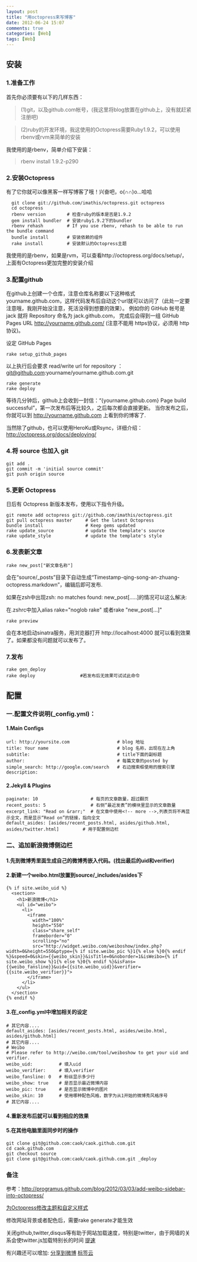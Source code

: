 ```yaml
---
layout: post
title: "用octopress来写博客"
date: 2012-06-24 15:07
comments: true
categories: [Web]
tags: [Web]
---
```


安装
----
### 1.准备工作
首先你必须要有以下的几样东西：

> (1)git，以及github.com帐号，(我这里将blog放置在github上，没有就赶紧注册吧)
<!-- more -->

> (2)ruby的开发环境，我这使用的Octopress需要Ruby1.9.2，可以使用rbenv或rvm来简单的安装

我使用的是rbenv，简单介绍下安装：

> rbenv install 1.9.2-p290

### 2.安装Octopress
有了它你就可以像黑客一样写博客了哦！兴奋吧，o(∩∩)o...哈哈

      git clone git://github.com/imathis/octopress.git octopress
      cd octopress
      rbenv version        # 检查ruby的版本是否是1.9.2
      gem install bundler  # 安装ruby1.9.2下的bundler
      rbenv rehash         # If you use rbenv, rehash to be able to run the bundle command
      bundle install       # 安装依赖的组件
      rake install         # 安装默认的Octopress主题

我使用的是rbenv，如果是rvm，可以查看http://octopress.org/docs/setup/，上面有Octopress更加完整的安装介绍

### 3.配置github
在github上创建一个仓库，注意仓库名称要以下这种格式yourname.github.com，这样代码发布后自动这个url就可以访问了（此处一定要注意哦，我刚开始没注意，死活没得到想要的效果）。
例如你的 GitHub 帐号是 jack 就将 Repository 命名为 jack.github.com， 完成后会得到一组 GitHub Pages URL http://yourname.github.com/ (注意不能用 https协议，必须用 http协议)。

设定 GitHub Pages

    rake setup_github_pages

以上执行后会要求 read/write url for repository ：
git@github.com:yourname/yourname.github.com.git

    rake generate
    rake deploy

等待几分钟后，github上会收到一封信：“{yourname.github.com} Page build successful”，第一次发布后等比较久，之后每次都会直接更新。
当你发布之后，你就可以到 http://yourname.github.com 上看到你的博客了.

当然除了github，也可以使用HeroKu或Rsync，详细介绍：http://octopress.org/docs/deploying/

### 4.将 source 也加入 git

    git add .
    git commit -m 'initial source commit'
    git push origin source

### 5.更新 Octopress
日后有 Octopress 新版本发布，使用以下指令升级。

    git remote add octopress git://github.com/imathis/octopress.git
    git pull octopress master     # Get the latest Octopress
    bundle install                # Keep gems updated
    rake update_source            # update the template's source
    rake update_style             # update the template's style

### 6.发表新文章

    rake new_post["新文章名称"]

会在“source/_posts”目录下自动生成“Timestamp-qing-song-an-zhuang-octopress.markdown”，编辑后即可发布.

如果在zsh中出现zsh: no matches found: new_post[.....]的情况可以这么解决:

在.zshrc中加入alias rake="noglob rake"
或者rake "new_post[...]"

    rake preview

会在本地启动sinatra服务，用浏览器打开 http://localhost:4000 就可以看到效果了。如果都没有问题就可以发布了。

### 7.发布

    rake gen_deploy
    rake deploy                 #若发布后无效果可试试此命令

配置
----
### 一.配置文件说明(_config.yml)：
#### 1.Main Configs

    url: http://yoursite.com                  # blog 地址
    title: Your name                          # blog 名称，出现在左上角
    subtitle:                                 # title下面的副标题
    author:                                   # 每篇文章的posted by
    simple_search: http://google.com/search   # 右边搜索框使用的搜索引擎
    description:

#### 2.Jekyll & Plugins

    paginate: 10                    # 每页的文章数量，超过翻页
    recent_posts: 5                 # 右侧“最近发表”的模块里显示的文章数量
    excerpt_link: "Read on &rarr;"  # 在文章中使用<!-- more -->,列表页将不再显示全文，而是显示“Read on”的链接，指向全文
    default_asides: [asides/recent_posts.html, asides/github.html, asides/twitter.html]         # 用于配置侧边栏

### 二、追加新浪微博侧边栏
#### 1.先到微博秀里面生成自己的微博秀嵌入代码。(找出最后的uid和verifier)
#### 2.新建一个weibo.html放置到source/_includes/asides下

    {% if site.weibo_uid %}
      <section>
        <h1>新浪微博</h1>
        <ul id="weibo">
          <li>
            <iframe
              width="100%"
              height="550"
              class="share_self"
              frameborder="0"
              scrolling="no"
              src="http://widget.weibo.com/weiboshow/index.php?width=0&height=550&ptype={% if site.weibo_pic %}1{% else %}0{% endif %}&speed=0&skin={{weibo_skin}}&isTitle=0&noborder=1&isWeibo={% if site.weibo_show %}1{% else %}0{% endif %}&isFans={{weibo_fansline}}&uid={{site.weibo_uid}}&verifier={{site.weibo_verifier}}">
            </iframe>
          </li>
        </ul>
      </section>
    {% endif %}

#### 3.在_config.yml中增加相关的设定

    # 其它内容....
    default_asides: [asides/recent_posts.html, asides/weibo.html, asides/github.html]
    # 其它内容....
    # Weibo
    # Please refer to http://weibo.com/tool/weiboshow to get your uid and verifier.
    weibo_uid:          # 填入uid
    weibo_verifier:     # 填入verifier
    weibo_fansline: 0   # 粉丝显示多少行
    weibo_show: true    # 是否显示最近微博内容
    weibo_pic: true     # 是否显示微博中的图片
    weibo_skin: 10      # 使用哪种配色风格，数字为从1开始的微博秀风格序号
    # 其它内容....

#### 4.重新发布后就可以看到相应的效果

#### 5.在其他电脑里面同步时的操作

    git clone git@github.com:caok/caok.github.com.git
    cd caok.github.com
    git checkout source
    git clone git@github.com:caok/caok.github.com.git _deploy

### 备注
参考：http://programus.github.com/blog/2012/03/03/add-weibo-sidebar-into-octopress/

<a href="http://yanping.me/cn/blog/2012/01/07/theming-and-customization/">为Octopress修改主题和自定义样式</a>

修改网站背景或者配色后，需要rake generate才能生效

关闭github,twitter,disqus等有助于网站加载速度，特别是twitter，由于网墙的关系会使twitter.js加载特别长的时间
<a href="http://blog.jphpsf.com/2012/06/12/squeezing-octopress-for-faster-load-times">提速</a>

有兴趣还可以增加:
<a href="http://programus.github.com/blog/2012/03/04/share-weibo-button/">分享到微博</a>
<a href="https://github.com/tokkonopapa/octopress-tagcloud">标签云</a>


